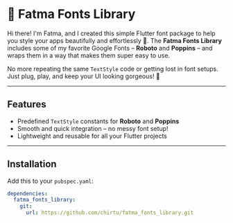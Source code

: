 # 💖 Fatma Fonts Library

Hi there! I'm Fatma, and I created this simple Flutter font package to help you style your apps beautifully and effortlessly 💅. The **Fatma Fonts Library** includes some of my favorite Google Fonts – **Roboto** and **Poppins** – and wraps them in a way that makes them super easy to use.

No more repeating the same `TextStyle` code or getting lost in font setups. Just plug, play, and keep your UI looking gorgeous! 💫

---

## Features

- Predefined `TextStyle` constants for **Roboto** and **Poppins**
- Smooth and quick integration – no messy font setup!
- Lightweight and reusable for all your Flutter projects

---

## Installation

Add this to your `pubspec.yaml`:

```yaml
dependencies:
  fatma_fonts_library:
    git:
      url: https://github.com/chirtu/fatma_fonts_library.git

